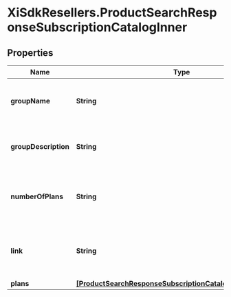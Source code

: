 # XiSdkResellers.ProductSearchResponseSubscriptionCatalogInner

## Properties

Name | Type | Description | Notes
------------ | ------------- | ------------- | -------------
**groupName** | **String** | The name of the group. (The info will shown if searched with showGroupInfo&#x3D;true) | [optional] 
**groupDescription** | **String** | The description of the group. (The info will shown if searched with showGroupInfo&#x3D;true) | [optional] 
**numberOfPlans** | **String** | The number of plans available for the group. (The info will shown if searched with showGroupInfo&#x3D;true) | [optional] 
**link** | **String** | URL to access more details about the group. (The info will shown if searched with showGroupInfo&#x3D;true) | [optional] 
**plans** | [**[ProductSearchResponseSubscriptionCatalogInnerPlansInner]**](ProductSearchResponseSubscriptionCatalogInnerPlansInner.md) |  | [optional] 


